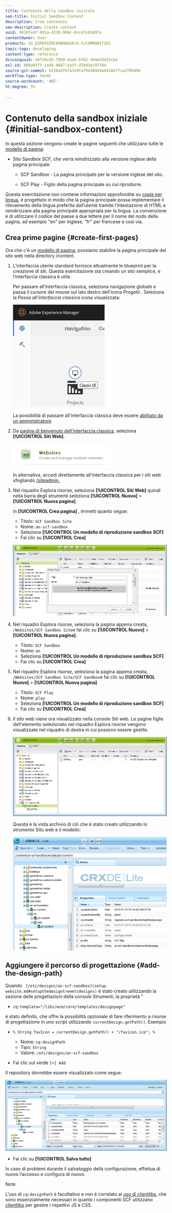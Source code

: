 ```yaml
---
title: Contenuto della sandbox iniziale
seo-title: Initial Sandbox Content
description: Crea contenuto
seo-description: Create content
uuid: 9810fe47-8d1a-4238-9b9c-0cc47c63d97a
contentOwner: User
products: SG_EXPERIENCEMANAGER/6.5/COMMUNITIES
topic-tags: developing
content-type: reference
discoiquuid: e8f28cd5-7950-4aab-bf62-3d4ed3d33cbd
exl-id: 068a0fff-ca48-4847-ba3f-d78416c97f6d
source-git-commit: b220adf6fa3e9faf94389b9a9416b7fca2f89d9d
workflow-type: tm+mt
source-wordcount: '467'
ht-degree: 5%

---
```


# Contenuto della sandbox iniziale {#initial-sandbox-content}

In questa sezione vengono create le pagine seguenti che utilizzano tutte le [modello di pagina](initial-app.md#createthepagetemplate):

* Sito Sandbox SCF, che verrà reindirizzato alla versione inglese della pagina principale.

   * SCF Sandbox - La pagina principale per la versione inglese del sito.

   * SCF Play - Figlio della pagina principale su cui riprodurre.

Questa esercitazione non contiene informazioni approfondite su [copie per lingua](../../help/sites-administering/tc-prep.md), è progettato in modo che la pagina principale possa implementare il rilevamento della lingua preferita dall’utente tramite l’intestazione di HTML e reindirizzare alla pagina principale appropriata per la lingua. La convenzione è di utilizzare il codice del paese a due lettere per il nome del nodo della pagina, ad esempio &quot;en&quot; per inglese, &quot;fr&quot; per francese e così via.

## Crea prime pagine {#create-first-pages}

Ora che c&#39;è un [modello di pagina](initial-app.md#createthepagetemplate), possiamo stabilire la pagina principale del sito web nella directory /content.

1. L’interfaccia utente standard fornisce attualmente le blueprint per la creazione di siti. Questa esercitazione sta creando un sito semplice, e l’interfaccia classica è utile.

   Per passare all’interfaccia classica, seleziona navigazione globale e passa il cursore del mouse sul lato destro dell’icona Progetti . Seleziona la *Passa all’interfaccia classica* icona visualizzata:

   ![interfaccia classica](assets/classic-ui.png)

   La possibilità di passare all’interfaccia classica deve essere [abilitato da un amministratore](../../help/sites-administering/enable-classic-ui.md).

1. Da [pagina di benvenuto dell’interfaccia classica](http://localhost:4502/welcome.html), seleziona **[!UICONTROL Siti Web]**.

   ![sito web classic-ui](assets/classic-ui-website.png)

   In alternativa, accedi direttamente all’interfaccia classica per i siti web sfogliando [/siteadmin.](http://localhost:4502/siteadmin)

1. Nel riquadro Esplora risorse, seleziona **[!UICONTROL Siti Web]** quindi nella barra degli strumenti seleziona **[!UICONTROL Nuovo]** > **[!UICONTROL Nuova pagina]**.

   In **[!UICONTROL Crea pagina]** , immetti quanto segue:

   * Titolo: `SCF Sandbox Site`
   * Nome: `an-scf-sandbox`
   * Seleziona **[!UICONTROL Un modello di riproduzione sandbox SCF]**
   * Fai clic su **[!UICONTROL Crea]**

   ![classic-ui-create-page](assets/classic-ui-create-page.png)

1. Nel riquadro Esplora risorse, seleziona la pagina appena creata, `/Websites/SCF Sandbox Site`e fai clic su **[!UICONTROL Nuovo]** > **[!UICONTROL Nuova pagina]**:

   * Titolo: `SCF Sandbox`
   * Nome: `en`
   * Seleziona **[!UICONTROL Un modello di riproduzione sandbox SCF]**
   * Fai clic su **[!UICONTROL Crea]**

1. Nel riquadro Esplora risorse, seleziona la pagina appena creata, `/Websites/SCF Sandbox Site/SCF Sandbox`e fai clic su **[!UICONTROL Nuovo]** > **[!UICONTROL Nuova pagina]**

   * Titolo: `SCF Play`
   * Nome: `play`
   * Seleziona **[!UICONTROL Un modello di riproduzione sandbox SCF]**
   * Fai clic su **[!UICONTROL Crea]**

1. Il sito web viene ora visualizzato nella console Siti web. Le pagine figlie dell&#39;elemento selezionato nel riquadro Esplora risorse vengono visualizzate nel riquadro di destra in cui possono essere gestite.

   ![classic-ui-website-page](assets/classic-ui-website-page.png)

   Questa è la vista archivio di ciò che è stato creato utilizzando lo strumento Sito web e il modello:

   ![classic-ui-repository-view](assets/classic-ui-repository-view.png)

## Aggiungere il percorso di progettazione {#add-the-design-path}

Quando ` [/etc/designs/an-scf-sandbox](setup-website.md#setupthedesigntreeetcdesigns)` è stato creato utilizzando la sezione delle progettazioni della console Strumenti, la proprietà &quot;

* `cq:template="/libs/wcm/core/templates/designpage"`

è stato definito, che offre la possibilità opzionale di fare riferimento a risorse di progettazione in uno script utilizzando `currentDesign.getPath()`. Esempio

* `% String favIcon = currentDesign.getPath() + "/favicon.ico"; %`


   * Nome: `cq:designPath`
   * Tipo: `String`
   * Valore: `/etc/designs/an-scf-sandbox`

* Fai clic sul verde `[+] Add`

Il repository dovrebbe essere visualizzato come segue:

![classic-ui-repository-path](assets/classic-ui-repository-path.png)

* Fai clic su **[!UICONTROL Salva tutto]**

In caso di problemi durante il salvataggio della configurazione, effettua di nuovo l’accesso e configura di nuovo.

>[!NOTE]
>
>L&#39;uso di `cq:designPath` è facoltativo e non è correlato al [uso di clientlibs](develop-app.md#includeclientlibsintemplate), che sono essenzialmente necessari in quanto i componenti SCF utilizzano [clientlibs](client-customize.md#clientlibs-for-scf) per gestire i rispettivi JS e CSS.
